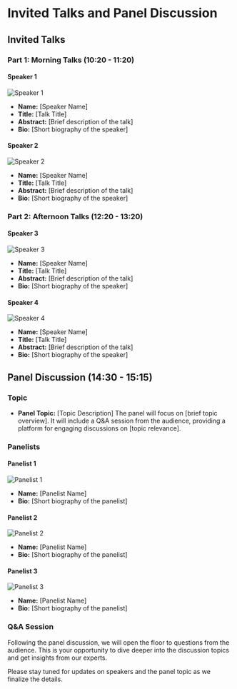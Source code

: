 # Invited Talks and Panel Discussion

## Invited Talks

### Part 1: Morning Talks (10:20 - 11:20)

#### Speaker 1
![Speaker 1](images/speaker1.jpg)  
- **Name:** [Speaker Name]
- **Title:** [Talk Title]
- **Abstract:** [Brief description of the talk]
- **Bio:** [Short biography of the speaker]

#### Speaker 2
![Speaker 2](images/speaker2.jpg)  
- **Name:** [Speaker Name]
- **Title:** [Talk Title]
- **Abstract:** [Brief description of the talk]
- **Bio:** [Short biography of the speaker]

### Part 2: Afternoon Talks (12:20 - 13:20)

#### Speaker 3
![Speaker 3](images/speaker3.jpg)  
- **Name:** [Speaker Name]
- **Title:** [Talk Title]
- **Abstract:** [Brief description of the talk]
- **Bio:** [Short biography of the speaker]

#### Speaker 4
![Speaker 4](images/speaker4.jpg)  
- **Name:** [Speaker Name]
- **Title:** [Talk Title]
- **Abstract:** [Brief description of the talk]
- **Bio:** [Short biography of the speaker]

## Panel Discussion (14:30 - 15:15)

### Topic
- **Panel Topic:** [Topic Description]
  The panel will focus on [brief topic overview]. It will include a Q&A session from the audience, providing a platform for engaging discussions on [topic relevance].

### Panelists

#### Panelist 1
![Panelist 1](images/panelist1.jpg)  
- **Name:** [Panelist Name]
- **Bio:** [Short biography of the panelist]

#### Panelist 2
![Panelist 2](images/panelist2.jpg)  
- **Name:** [Panelist Name]
- **Bio:** [Short biography of the panelist]

#### Panelist 3
![Panelist 3](images/panelist3.jpg)  
- **Name:** [Panelist Name]
- **Bio:** [Short biography of the panelist]


### Q&A Session
Following the panel discussion, we will open the floor to questions from the audience. This is your opportunity to dive deeper into the discussion topics and get insights from our experts.

Please stay tuned for updates on speakers and the panel topic as we finalize the details.
